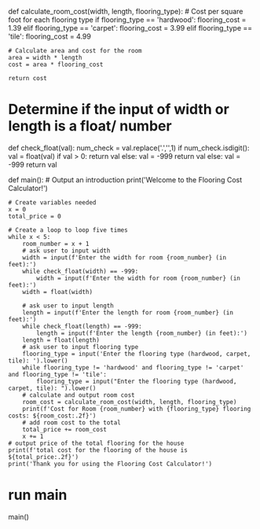 def calculate_room_cost(width, length, flooring_type):
    # Cost per square foot for each flooring type
    if flooring_type == 'hardwood':
        flooring_cost = 1.39
    elif flooring_type == 'carpet':
        flooring_cost = 3.99
    elif flooring_type == 'tile':
        flooring_cost = 4.99
    
    # Calculate area and cost for the room
    area = width * length
    cost = area * flooring_cost 
    
    return cost
    
# Determine if the input of width or length is a float/ number 
def check_float(val):
    num_check = val.replace('.','',1)
    if num_check.isdigit():
        val = float(val)
        if val > 0:
            return val
        else:
            val = -999
            return val
    else:
        val = -999
        return val
    
        
    

def main():
    # Output an introduction
    print('Welcome to the Flooring Cost Calculator!')
    
    # Create variables needed
    x = 0
    total_price = 0
    
    # Create a loop to loop five times 
    while x < 5:
        room_number = x + 1
        # ask user to input width
        width = input(f'Enter the width for room {room_number} (in feet):')
        while check_float(width) == -999:
            width = input(f'Enter the width for room {room_number} (in feet):')
        width = float(width)
        
        # ask user to input length
        length = input(f'Enter the length for room {room_number} (in feet):')
        while check_float(length) == -999:
            length = input(f'Enter the length {room_number} (in feet):')
        length = float(length)
        # ask user to input flooring type
        flooring_type = input('Enter the flooring type (hardwood, carpet, tile): ').lower()
        while flooring_type != 'hardwood' and flooring_type != 'carpet' and flooring_type != 'tile':
            flooring_type = input("Enter the flooring type (hardwood, carpet, tile): ").lower()
        # calculate and output room cost
        room_cost = calculate_room_cost(width, length, flooring_type)
        print(f'Cost for Room {room_number} with {flooring_type} flooring costs: ${room_cost:.2f}')
        # add room cost to the total
        total_price += room_cost
        x += 1
    # output price of the total flooring for the house  
    print(f'total cost for the flooring of the house is ${total_price:.2f}')
    print('Thank you for using the Flooring Cost Calculator!')
# run main
main()
    
